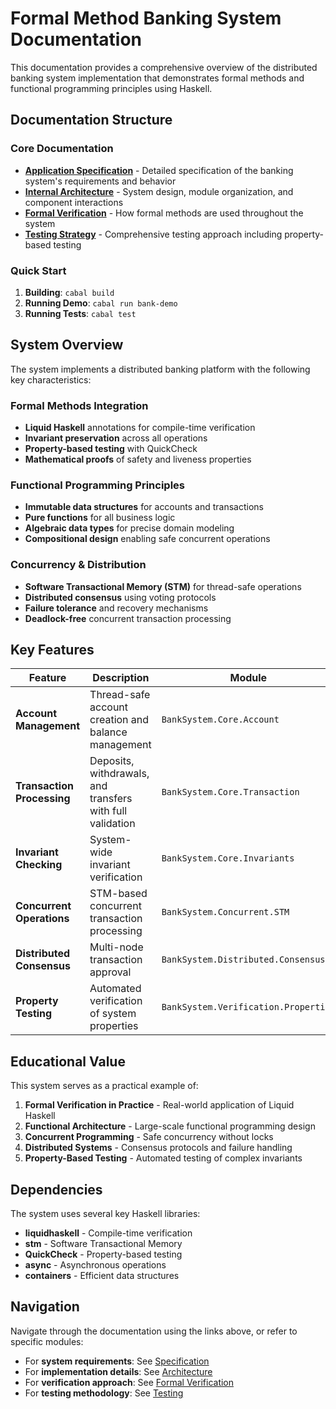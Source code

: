 # Formal Method Banking System Documentation

This documentation provides a comprehensive overview of the distributed banking system implementation that demonstrates formal methods and functional programming principles using Haskell.

## Documentation Structure

### Core Documentation
- [**Application Specification**](specification.md) - Detailed specification of the banking system's requirements and behavior
- [**Internal Architecture**](architecture.md) - System design, module organization, and component interactions
- [**Formal Verification**](formal-verification.md) - How formal methods are used throughout the system
- [**Testing Strategy**](testing.md) - Comprehensive testing approach including property-based testing

### Quick Start
1. **Building**: `cabal build`
2. **Running Demo**: `cabal run bank-demo`
3. **Running Tests**: `cabal test`

## System Overview

The system implements a distributed banking platform with the following key characteristics:

### Formal Methods Integration
- **Liquid Haskell** annotations for compile-time verification
- **Invariant preservation** across all operations
- **Property-based testing** with QuickCheck
- **Mathematical proofs** of safety and liveness properties

### Functional Programming Principles
- **Immutable data structures** for accounts and transactions
- **Pure functions** for all business logic
- **Algebraic data types** for precise domain modeling
- **Compositional design** enabling safe concurrent operations

### Concurrency & Distribution
- **Software Transactional Memory (STM)** for thread-safe operations
- **Distributed consensus** using voting protocols
- **Failure tolerance** and recovery mechanisms
- **Deadlock-free** concurrent transaction processing

## Key Features

| Feature | Description | Module |
|---------|-------------|---------|
| **Account Management** | Thread-safe account creation and balance management | `BankSystem.Core.Account` |
| **Transaction Processing** | Deposits, withdrawals, and transfers with full validation | `BankSystem.Core.Transaction` |
| **Invariant Checking** | System-wide invariant verification | `BankSystem.Core.Invariants` |
| **Concurrent Operations** | STM-based concurrent transaction processing | `BankSystem.Concurrent.STM` |
| **Distributed Consensus** | Multi-node transaction approval | `BankSystem.Distributed.Consensus` |
| **Property Testing** | Automated verification of system properties | `BankSystem.Verification.Properties` |

## Educational Value

This system serves as a practical example of:

1. **Formal Verification in Practice** - Real-world application of Liquid Haskell
2. **Functional Architecture** - Large-scale functional programming design
3. **Concurrent Programming** - Safe concurrency without locks
4. **Distributed Systems** - Consensus protocols and failure handling
5. **Property-Based Testing** - Automated testing of complex invariants

## Dependencies

The system uses several key Haskell libraries:

- **liquidhaskell** - Compile-time verification
- **stm** - Software Transactional Memory
- **QuickCheck** - Property-based testing
- **async** - Asynchronous operations
- **containers** - Efficient data structures

## Navigation

Navigate through the documentation using the links above, or refer to specific modules:

- For **system requirements**: See [Specification](specification.md)
- For **implementation details**: See [Architecture](architecture.md)
- For **verification approach**: See [Formal Verification](formal-verification.md)
- For **testing methodology**: See [Testing](testing.md)